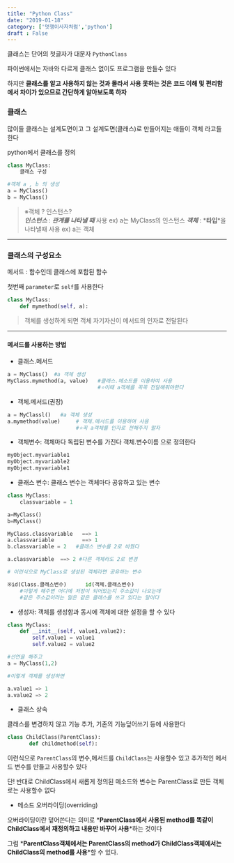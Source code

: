```yaml
---
title: "Python Class"
date: "2019-01-18"
category: ['멋쟁이사자처럼','python']
draft : False
---
```


클래스는 단어의 첫글자가 대문자 `PythonClass`

파이썬에서는 자바와 다르게 클래스 없이도 프로그램을 만들수 있다

하지만 **클래스를 알고 사용하지 않는 것과 몰라서 사용 못하는 것은 코드 이해 및 편리함에서 차이가 있으므로 간단하게 알아보도록 하자**


### 클래스

많이들 클래스는 설계도면이고
그 설계도면(클래스)로 만들어지는 애들이 객체 라고들 한다

python에서 클래스를 정의

```python
class MyClass:
    클래스 구성
```

```python
#객체 a , b 의 생성
a = MyClass()
b = MyClass()
```


> ※객체 ?   인스턴스?    
*__인스턴스__* : *__관계를 나타낼 때__* 사용   ex) a는 MyClass의 인스턴스
*__객체__* : *__타입__*을 나타낼때 사용    ex) a는 객체

***

### 클래스의 구성요소

메서드  :  함수인데 클래스에 포함된 함수

첫번째 `parameter`로 `self`를 사용한다

```python
class MyClass:
    def mymethod(self, a):
```
>객체를 생성하게 되면 
객체 자기자신이 메서드의 인자로 전달된다

***

#### 메서드를 사용하는 방법

* 클래스.메서드

```python
a = MyClass()  #a 객체 생성
MyClass.mymethod(a, value)   #클래스.메소드를 이용하여 사용
                             #⭐이때 a객체를 꼭꼭 전달해줘야한다
```

* 객체.메서드(권장)

```python
a = MyClassl()   #a 객체 생성
a.mymethod(value)     # 객체.메서드를 이용하여 사용
                      #⭐꼭 a객체를 인자로 전해주지 말자

```

* 객체변수: 객체마다 독립된 변수를 가진다
객체.변수이름 으로 정의한다

```python       
myObject.myvariable1
myObject.myvariable2
myObject.myvariable1
```

* 클래스 변수: 클래스 변수는 객체마다 공유하고 있는 변수
                
```python
class MyClass:
    classvariable = 1

a=MyClass()
b=MyClass()

MyClass.classvariable   ==> 1
a.classvariable         ==> 1
b.classvariable = 2   #클래스 변수를 2로 바꿨다

a.classvariable  ==> 2 #다른 객체라도 2로 변경

# 이런식으로 MyClass로 생성된 객체라면 공유하는 변수

※id(Class.클래스변수)      id(객체.클래스변수)
    #이렇게 해주면 어디에 저장이 되어있는지 주소값이 나오는데
    #같은 주소값이라는 말은 같은 클래스를 쓰고 있다는 말이다
```

* 생성자: 객체를 생성함과 동시에 객체에 대한 설정을 할 수 있다

```python   
class MyClass:
    def __init__(self, value1,value2):
        self.value1 = value1
        self.value2 = value2

#선언을 해주고
a = MyClass(1,2) 

#이렇게 객체를 생성하면

a.value1 => 1      
a.value2 => 2
```
             

* 클래스 상속

클래스를 변경하지 않고 기능 추가, 기존의 기능덮어쓰기 등에 사용한다

```python
class ChildClass(ParentClass):
       def childmethod(self):
```
이런식으로 `ParentClass`의 변수,메서드를 
`ChildClass`는 사용할수 있고
추가적인 메서드 변수를 만들고 사용할수 있다

단! 반대로 ChildClass에서 새롭게 정의된 메소드와 변수는 ParentClass로 만든 객체로는 사용할수 없다


* 메소드 오버라이딩(overriding)

오버라이딩이란 덮어쓴다는 의미로
*__ParentClass에서 사용된 method를 똑같이 ChildClass에서 재정의하고 내용만 바꾸어 사용__*하는 것이다

그럼 *__ParentClass객체에서는 ParentClass의 method가 ChildClass객체에서는 ChildClass의 method를 사용__*할 수 있다.
